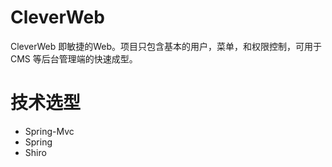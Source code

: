 # CleverWeb
CleverWeb 即敏捷的Web。项目只包含基本的用户，菜单，和权限控制，可用于CMS 等后台管理端的快速成型。

# 技术选型
- Spring-Mvc
- Spring
- Shiro
